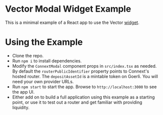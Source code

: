 # Vector Modal Widget Example

This is a minimal example of a React app to use the Vector [widget](https://github.com/connext/vector-modal).

# Using the Example

- Clone the repo.
- Run `npm i` to install dependencies.
- Modify the `ConnextModal` component props in `src/index.tsx` as needed. By default the `routerPublicIdentifier` property points to Connext's hosted router. The `depositAssetId` is a mintable token on Goerli. You will need your own provider URLs.
- Run `npm start` to start the app. Browse to `http://localhost:3000` to see the app UI.
- Either add on to build a full application using this example as a starting point, or use it to test out a router and get familiar with providing liquidity.
